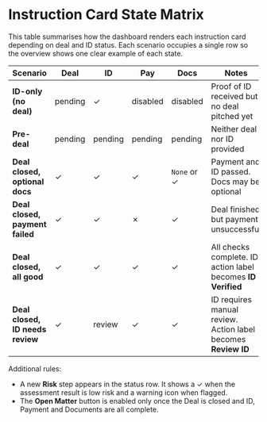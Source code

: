 # Instruction Card State Matrix

This table summarises how the dashboard renders each instruction card depending on deal and ID status. Each scenario occupies a single row so the overview shows one clear example of each state.

| Scenario | Deal | ID | Pay | Docs | Notes |
|---------|------|----|-----|------|-------|
| **ID-only (no deal)** | pending | ✓ | disabled | disabled | Proof of ID received but no deal pitched yet |
| **Pre-deal** | pending | pending | pending | pending | Neither deal nor ID provided |
| **Deal closed, optional docs** | ✓ | ✓ | ✓ | `None` or ✓ | Payment and ID passed. Docs may be optional |
| **Deal closed, payment failed** | ✓ | ✓ | ✗ | ✓ | Deal finished but payment unsuccessful |
| **Deal closed, all good** | ✓ | ✓ | ✓ | ✓ | All checks complete. ID action label becomes **ID Verified** |
| **Deal closed, ID needs review** | ✓ | review | ✓ | ✓ | ID requires manual review. Action label becomes **Review ID** |

Additional rules:
- A new **Risk** step appears in the status row. It shows a ✓ when the assessment result is low risk and a warning icon when flagged.
- The **Open Matter** button is enabled only once the Deal is closed and ID, Payment and Documents are all complete.